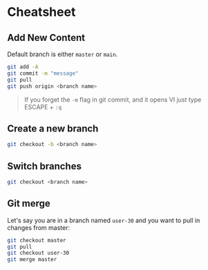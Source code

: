 # Cheatsheet

## Add New Content

Default branch is either `master` or `main`.

```bash
git add -A
git commit -m "message"
git pull
git push origin <branch name>
```

> If you forget the `-m` flag in git commit, and it opens VI just type ESCAPE + `:q`

## Create a new branch

```bash
git checkout -b <branch name>
```

## Switch branches

```bash
git checkout <branch name>
```

## Git merge

Let's say you are in a branch named `user-30` and you want to pull in changes from master:

```bash
git checkout master
git pull
git checkout user-30
git merge master
```

